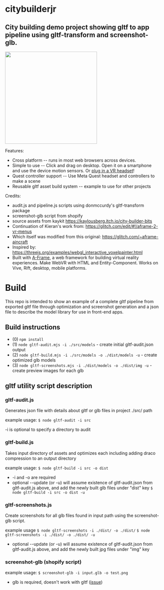 # citybuilderjr
## City building demo project showing gltf to app pipeline using gltf-transform and screenshot-glb.
<img src="https://github.com/3DStreet/citybuilderjr/assets/470477/b72f5857-32fe-45a3-8252-3670a1e1ea7d" width=300 />

Features:
* Cross platform -- runs in most web browsers across devices.
* Simple to use -- Click and drag on desktop. Open it on a smartphone and use the device motion sensors. Or [plug in a VR headset](https://immersiveweb.dev/)!
* Quest controller support -- Use Meta Quest headset and controllers to make a scene
* Reusable gltf asset build system -- example to use for other projects

Credits:
* audit.js and pipeline.js scripts using donmccurdy's gltf-transform package
* screenshot-glb script from shopify
* source assets from kaykit https://kaylousberg.itch.io/city-builder-bits
* Continuation of Kieran's work from: https://glitch.com/edit/#!/aframe-2-vr-menus
* Which itself was modified from this original: https://glitch.com/~aframe-aincraft
* Inspired by: https://threejs.org/examples/webgl_interactive_voxelpainter.html
* Built with [A-Frame](https://aframe.io), a web framework for building virtual reality experiences. Make WebVR with HTML and Entity-Component. Works on Vive, Rift, desktop, mobile platforms.

# Build
This repo is intended to show an example of a complete gltf pipeline from exported gltf file through optimization and screenshot generation and a json file to describe the model library for use in front-end apps.

## Build instructions
* (0) `npm install`
* (1) `node gltf-audit.mjs -i ./src/models` - create initial gltf-audit.json output
* (2) `node gltf-build.mjs -i ./src/models -o ./dist/models -u` - create optimized glb models
* (3) `node gltf-screenshots.mjs -i ./dist/models -o ./dist/img -u` - create preview images for each glb

## gltf utility script description

### gltf-audit.js
Generates json file with details about gltf or glb files in project ./src/ path

example usage:
`$ node gltf-audit -i src`

-i is optional to specify a directory to audit

### gltf-build.js
Takes input directory of assets and optimizes each including adding draco compression to an output directory

example usage:
`$ node gltf-build -i src -o dist`
* -i and -o are required
* optional --update (or -u) will assume existence of gltf-audit.json from gltf-audit.js above, and add the newly built glb files under "dist" key
`$ node gltf-build -i src -o dist -u`

### gltf-screenshots.js
Create screenshots for all glb files found in input path using the screenshot-glb script.

example usage
`$ node gltf-screenshots -i ./dist/ -o ./dist/`
`$ node gltf-screenshots -i ./dist/ -o ./dist/ -u`
* optional --update (or -u) will assume existence of gltf-audit.json from gltf-audit.js above, and add the newly built jpg files under "img" key

### screenshot-glb (shopify script)
example usage:
`$ screenshot-glb -i input.glb -o test.png`
* glb is required, doesn't work with gltf ([issue](https://github.com/Shopify/screenshot-glb/issues/98))
